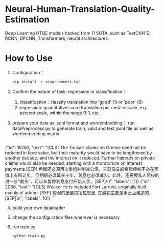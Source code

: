 # Neural-Human-Translation-Quality-Estimation
Deep Learning HTQE models hacked from 11 SOTA, such as TextCNN1D, RCNN, DPCNN, Transformers, neural architectures.
# How to Use
1. Configuration：

	```
	pip install -r requirements.txt
	```

2. Confirm the nature of task: regression or classification：

	1. classification：classify translation into 'good' (1) or 'poor' (0)
	2. regression: quantitative score translation per certain scale, e.g. percent scale, within the range 0-1, etc.


3. prepare your data as jsonl format and wordembedding：
   run dataPreprocess.py to generate train, valid and test jsonl file as well as wordembedding matrix

	```
{"id": 10750, "text": "[CLS] The Troika’s claims on Greece need not be reduced in face value, but their maturity would have to be lengthened by another decade, and the interest on it reduced. Further haircuts on private claims would also be needed, starting with a moratorium on interest payments.[SEP] 希腊还必须再次重组并削减公债。三驾马车的希腊债权不必在面值上有所让步，但期限必须延长十年，利息也必须减少。此外，还需要私人债权的进一步“剃头”，可以从暂停利息支付开始入手。[SEP]\n", "labels": [1]}
{"id": 2086, "text": "[CLS] Weaker forts included Fort Larned, originally built mainly of adobe. [SEP] 较弱的堡垒包括拉恩堡, 它最初主要是用土豆建造的. [SEP]\n", "labels": [0]}
	```
  

4. build your own dataloader

5. change the configuration files wherever is necessary

6. run train.py

	```
	python train.py
	```
